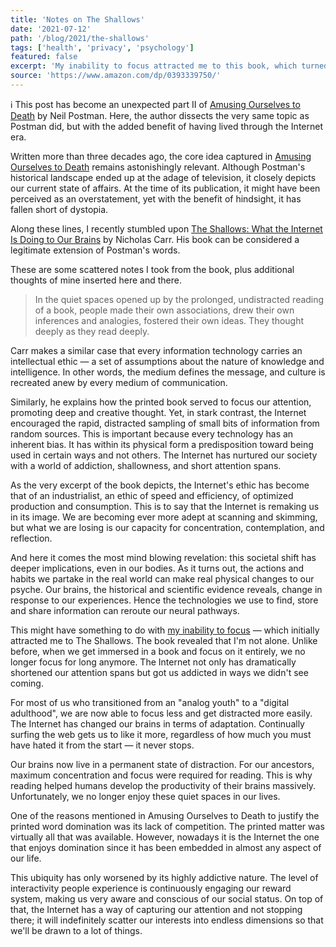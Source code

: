 ```yaml
---
title: 'Notes on The Shallows'
date: '2021-07-12'
path: '/blog/2021/the-shallows'
tags: ['health', 'privacy', 'psychology']
featured: false
excerpt: 'My inability to focus attracted me to this book, which turned out to be a natural extension of Amusing Ourselves to Death. It revealed that, unlike before, when we get immersed in any activity we no longer focus for long anymore.'
source: 'https://www.amazon.com/dp/0393339750/'
---
```


ℹ️ This post has become an unexpected part II of [Amusing Ourselves to Death](/blog/2021/amusing-ourselves-to-death) by Neil Postman. Here, the author dissects the very same topic as Postman did, but with the added benefit of having lived through the Internet era.

Written more than three decades ago, the core idea captured in [Amusing Ourselves to Death](/blog/2021/amusing-ourselves-to-death) remains astonishingly relevant. Although Postman's historical landscape ended up at the adage of television, it closely depicts our current state of affairs. At the time of its publication, it might have been perceived as an overstatement, yet with the benefit of hindsight, it has fallen short of dystopia.

Along these lines, I recently stumbled upon [The Shallows: What the Internet Is Doing to Our Brains](https://www.amazon.com/dp/0393339750/) by Nicholas Carr. His book can be considered a legitimate extension of Postman's words.

These are some scattered notes I took from the book, plus additional thoughts of mine inserted here and there.

> In the quiet spaces opened up by the prolonged, undistracted reading of a book, people made their own associations, drew their own inferences and analogies, fostered their own ideas. They thought deeply as they read deeply.

Carr makes a similar case that every information technology carries an intellectual ethic ― a set of assumptions about the nature of knowledge and intelligence. In other words, the medium defines the message, and culture is recreated anew by every medium of communication.

Similarly, he explains how the printed book served to focus our attention, promoting deep and creative thought. Yet, in stark contrast, the Internet encouraged the rapid, distracted sampling of small bits of information from random sources. This is important because every technology has an inherent bias. It has within its physical form a predisposition toward being used in certain ways and not others. The Internet has nurtured our society with a world of addiction, shallowness, and short attention spans.

As the very excerpt of the book depicts, the Internet's ethic has become that of an industrialist, an ethic of speed and efficiency, of optimized production and consumption. This is to say that the Internet is remaking us in its image. We are becoming ever more adept at scanning and skimming, but what we are losing is our capacity for concentration, contemplation, and reflection.

And here it comes the most mind blowing revelation: this societal shift has deeper implications, even in our bodies. As it turns out, the actions and habits we partake in the real world can make real physical changes to our psyche. Our brains, the historical and scientific evidence reveals, change in response to our experiences. Hence the technologies we use to find, store and share information can reroute our neural pathways.

This might have something to do with [my inability to focus](/blog/2019/attention-deprived) — which initially attracted me to The Shallows. The book revealed that I'm not alone. Unlike before, when we get immersed in a book and focus on it entirely, we no longer focus for long anymore. The Internet not only has dramatically shortened our attention spans but got us addicted in ways we didn't see coming.

For most of us who transitioned from an "analog youth" to a "digital adulthood", we are now able to focus less and get distracted more easily. The Internet has changed our brains in terms of adaptation. Continually surfing the web gets us to like it more, regardless of how much you must have hated it from the start — it never stops.

Our brains now live in a permanent state of distraction. For our ancestors, maximum concentration and focus were required for reading. This is why reading helped humans develop the productivity of their brains massively. Unfortunately, we no longer enjoy these quiet spaces in our lives.

One of the reasons mentioned in Amusing Ourselves to Death to justify the printed word domination was its lack of competition. The printed matter was virtually all that was available. However, nowadays it is the Internet the one that enjoys domination since it has been embedded in almost any aspect of our life.

This ubiquity has only worsened by its highly addictive nature. The level of interactivity people experience is continuously engaging our reward system, making us very aware and conscious of our social status. On top of that, the Internet has a way of capturing our attention and not stopping there; it will indefinitely scatter our interests into endless dimensions so that we'll be drawn to a lot of things.

